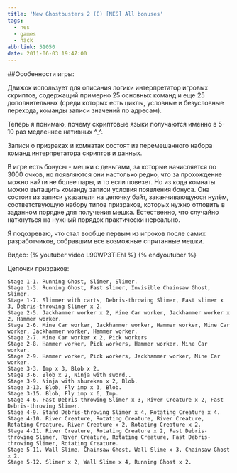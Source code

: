 ```yaml
---
title: 'New Ghostbusters 2 (E) [NES] All bonuses'
tags:
  - nes
  - games
  - hack
abbrlink: 51050
date: 2011-06-03 19:47:00
---
```


##Особенности игры: 
 
 Движок использует для описания логики интерпретатор игровых скриптов, содержащий примерно 25 основных команд и еще 25 дополнительных (среди которых есть циклы, условные и безусловные перехода, команды записи значений по адресам).
 
 Теперь я понимаю, почему скриптовые языки получаются именно в 5-10 раз медленнее нативных ^\_^.
 
 Записи о призраках и комнатах состоят из перемешанного набора команд интерпретатора скриптов и данных. 
 
 В игре есть бонусы - мешки с деньгами, за которые начисляется по 3000 очков, но появляются они настолько редко, что за прохождение можно найти не более пары, и то если повезет. Но из кода комнаты можно вытащить команду записи условия появления бонуса. Она состоит из записи указателя на цепочку байт, заканчивающуюся нулём, соответствующую набору типов призраков, которых нужно отловить в заданном порядке для получения мешка. Естественно, что случайно наткнуться на нужный порядок практически нереально.
 
  Я подозреваю, что стал вообще первым из игроков после самих разработчиков, собравшим все возможные спрятанные мешки.
  
Видео:
{% youtuber video L90WP3TiEhI %}
{% endyoutuber %}
  
Цепочки призраков:
```
Stage 1-1. Running Ghost, Slimer, Slimer.
Stage 1-3. Running Ghost, Fast slimer, Invisible Chainsaw Ghost, Slimer.
Stage 1-7. Slimmer with carts, Debris-throwing Slimer, Fast slimer x 3, Debris-throwing Slimer x 2.
Stage 2-5. Jackhammer worker x 2, Mine Car worker, Jackhammer worker x 2, Hammer worker.
Stage 2-6. Mine Car worker, Jackhammer worker, Hammer worker, Mine Car worker, Jackhammer worker, Hammer worker.
Stage 2-7. Mine Car worker x 2, Pick workers
Stage 2-8. Hammer worker, Pick workers, Hammer worker, Mine Car worker.
Stage 2-9. Hammer worker, Pick workers, Jackhammer worker, Mine Car worker.
Stage 3-3. Imp x 3, Blob x 2.
Stage 3-6. Blob x 2, Ninja with sword..
Stage 3-9. Ninja with shureken x 2, Blob.
Stage 3-13. Blob, Fly imp x 3, Blob.
Stage 3-15. Blob, Fly imp x 6, Imp.
Stage 4-6. Fast Debris-throwing Slimer x 3, River Creature x 2, Fast Debris-throwing Slimer.
Stage 4-9. Stand Debris-throwing Slimer x 4, Rotating Creature x 4.
Stage 4-10. River Creature, Rotating Creature, River Creature, Rotating Creature, River Creature x 2, Rotating Creature x 2.
Stage 4-11. River Creature, Rotating Creature x 2, Fast Debris-throwing Slimer, River Creature, Rotating Creature, Fast Debris-throwing Slimer, Rotating Creature.
Stage 5-11. Wall Slime, Chainsaw Ghost, Wall Slime x 3, Chainsaw Ghost x 2.
Stage 5-12. Slimer x 2, Wall Slime x 4, Running Ghost x 2.
```